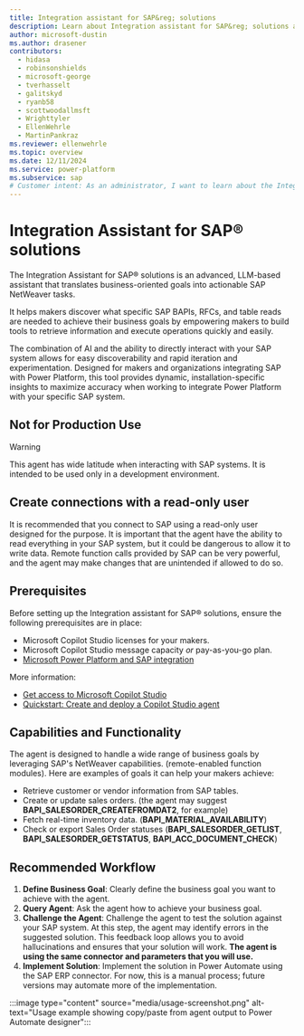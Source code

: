 ```yaml
---
title: Integration assistant for SAP&reg; solutions
description: Learn about Integration assistant for SAP&reg; solutions and how it translates business-oriented goals into actionable SAP NetWeaver tasks.
author: microsoft-dustin
ms.author: drasener
contributors:
  - hidasa
  - robinsonshields
  - microsoft-george
  - tverhasselt
  - galitskyd
  - ryanb58
  - scottwoodallmsft
  - Wrighttyler
  - EllenWehrle
  - MartinPankraz
ms.reviewer: ellenwehrle
ms.topic: overview
ms.date: 12/11/2024
ms.service: power-platform
ms.subservice: sap
# Customer intent: As an administrator, I want to learn about the Integration assistant for SAP&reg; solutions and how it translates business-oriented goals into actionable SAP NetWeaver tasks.
---
```

# Integration Assistant for SAP&reg; solutions

The Integration Assistant for SAP&reg; solutions is an advanced, LLM-based assistant that translates business-oriented goals into actionable SAP NetWeaver tasks.

It helps makers discover what specific SAP BAPIs, RFCs, and table reads are needed to achieve their business goals by empowering makers to build tools to retrieve information and execute operations quickly and easily.

The combination of AI and the ability to directly interact with your SAP system allows for easy discoverability and rapid iteration and experimentation. Designed for makers and organizations integrating SAP with Power Platform, this tool provides dynamic, installation-specific insights to maximize accuracy when working to integrate Power Platform with your specific SAP system.

## Not for Production Use

> [!WARNING]
> This agent has wide latitude when interacting with SAP systems. It is intended to be used only in a development environment.

## Create connections with a read-only user

It is recommended that you connect to SAP using a read-only user designed for the purpose. It is important that the agent have the ability to read everything in your SAP system, but it could be dangerous to allow it to write data. Remote function calls provided by SAP can be very powerful, and the agent may make changes that are unintended if allowed to do so.

## Prerequisites

Before setting up the Integration assistant for SAP&reg; solutions, ensure the following prerequisites are in place:

- Microsoft Copilot Studio licenses for your makers.
- Microsoft Copilot Studio message capacity *or* pay-as-you-go plan.
- [Microsoft Power Platform and SAP integration](/power-platform/sap/connect/connect-power-platform-and-sap)

More information:

- [Get access to Microsoft Copilot Studio ](/microsoft-copilot-studio/requirements-licensing-subscriptions)
- [Quickstart: Create and deploy a Copilot Studio agent](/microsoft-copilot-studio/fundamentals-get-started)

## Capabilities and Functionality

The agent is designed to handle a wide range of business goals by leveraging SAP's NetWeaver capabilities. (remote-enabled function modules). Here are examples of goals it can help your makers achieve:

- Retrieve customer or vendor information from SAP tables.
- Create or update sales orders. (the agent may suggest **BAPI_SALESORDER_CREATEFROMDAT2**, for example)
- Fetch real-time inventory data. (**BAPI_MATERIAL_AVAILABILITY**)
- Check or export Sales Order statuses (**BAPI_SALESORDER_GETLIST**, **BAPI_SALESORDER_GETSTATUS**, **BAPI_ACC_DOCUMENT_CHECK**)

## Recommended Workflow

1. **Define Business Goal**: Clearly define the business goal you want to achieve with the agent.
1. **Query Agent**: Ask the agent how to achieve your business goal.
1. **Challenge the Agent**: Challenge the agent to test the solution against your SAP system. At this step, the agent may identify errors in the suggested solution. This feedback loop allows you to avoid hallucinations and ensures that your solution will work. **The agent is using the same connector and parameters that you will use.**
1. **Implement Solution**: Implement the solution in Power Automate using the SAP ERP connector. For now, this is a manual process; future versions may automate more of the implementation.

:::image type="content" source="media/usage-screenshot.png" alt-text="Usage example showing copy/paste from agent output to Power Automate designer":::
